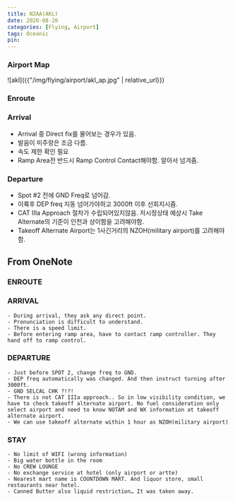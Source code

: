 ```yaml
---
title: NZAA(AKL)
date: 2020-08-20
categories: [Flying, Airport]
tags: Oceanic
pin:
---
```

### Airport Map
![akl]({{"/img/flying/airport/akl_ap.jpg" | relative_url}})

### Enroute

### Arrival
* Arrival 중 Direct fix를 물어보는 경우가 있음.
* 발음이 미주랑은 조금 다름.
* 속도 제한 확인 필요
* Ramp Area전 반드시 Ramp Control Contact해야함. 알아서 넘겨줌.

### Departure
- Spot #2 전에 GND Freq로 넘어감.
- 이륙후 DEP freq 지동 넘어가야하고 3000ft 이후 선회지시줌.
- CAT IIIa Approach 절차가 수립되어있지않음. 저시정상태 예상시 Take Alternate의 기준이 인천과 상이함을 고려해야함.
- Takeoff Alternate Airport는 1사긴거리의 NZOH(military airport)를 고려해야함.


## From OneNote

### ENROUTE


### ARRIVAL
	- During arrival, they ask any direct point.
	- Pronunciation is difficult to understand.
	- There is a speed limit.
	- Before entering ramp area, have to contact ramp controller. They hand off to ramp control.

### DEPARTURE
	- Just before SPOT 2, change freq to GND.
	- DEP freq automatically was changed. And then instruct turning after 3000ft.
	- GND SELCAL CHK ?!?!
	- There is not CAT IIIa approach.. So in low visibility condition, we have to check takeoff alternate airport. No fuel consideration only select airport and need to know NOTAM and WX information at takeoff alternate airport.
	- We can use takeoff alternate within 1 hour as NZOH(military airport)

### STAY
	- No limit of WIFI (wrong information)
	- Big water bottle in the room
	- No CREW LOUNGE
	- No exchange service at hotel (only airport or artte)
	- Nearest mart name is COUNTDOWN MART. And liquor store, small restaurants near hotel.
	- Canned Butter also liquid restriction… It was taken away.

